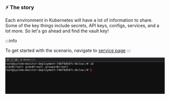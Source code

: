 ### ⚡️ The story

Each environment in Kubernetes will have a lot of information to share. Some of the key things include secrets, API keys, configs, services, and a lot more. So let's go ahead and find the vault key!

:::info

To get started with the scenario, navigate to [service page]({{TRAFFIC_HOST1_1233}})
:::

![Scenario 12 Welcome](./sc-12-1.png)